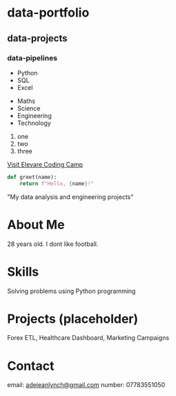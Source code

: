 # data-portfolio

## data-projects

### data-pipelines

- Python
- SQL
- Excel

* Maths
* Science
* Engineering
* Technology

1. one
2. two
3. three

[Visit Elevare Coding Camp](https://elevarecodingcamp.com)


```python
def greet(name):
    return f"Hello, {name}!"
```

"My data analysis and engineering projects"


# About Me
28 years old. I dont like football.

# Skills
Solving problems using Python programming

# Projects (placeholder)
Forex ETL, Healthcare Dashboard, Marketing Campaigns

# Contact
email: adejeanlynch@gmail.com
number: 07783551050
